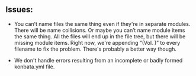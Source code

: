 <!-- Copyright (C) 2017  Atomic Jolt

This program is free software: you can redistribute it and/or modify
it under the terms of the GNU Affero General Public License as published by
the Free Software Foundation, either version 3 of the License, or
(at your option) any later version.

This program is distributed in the hope that it will be useful,
but WITHOUT ANY WARRANTY; without even the implied warranty of
MERCHANTABILITY or FITNESS FOR A PARTICULAR PURPOSE.  See the
GNU Affero General Public License for more details.

You should have received a copy of the GNU Affero General Public License
along with this program.  If not, see <http://www.gnu.org/licenses/>. -->

## Issues:

- You can’t name files the same thing even if they're in separate modules. There will be name collisions. Or maybe you can’t name module items the same thing. All the files will end up in the file tree, but there will be missing module items. Right now, we're appending “(Vol. <volume>)” to every filename to fix the problem. There's probably a better way though.

- We don't handle errors resulting from an incomplete or badly formed konbata.yml file.
